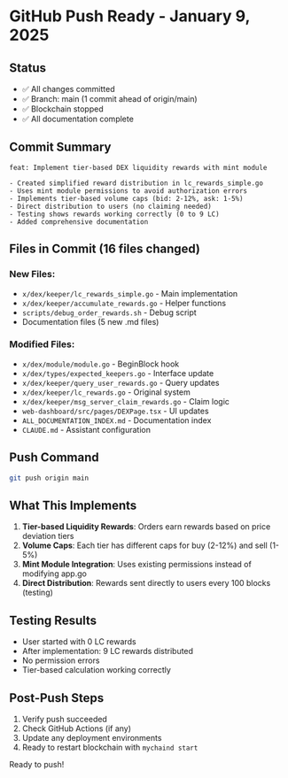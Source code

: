 # GitHub Push Ready - January 9, 2025

## Status
- ✅ All changes committed
- ✅ Branch: main (1 commit ahead of origin/main)
- ✅ Blockchain stopped
- ✅ All documentation complete

## Commit Summary
```
feat: Implement tier-based DEX liquidity rewards with mint module

- Created simplified reward distribution in lc_rewards_simple.go
- Uses mint module permissions to avoid authorization errors
- Implements tier-based volume caps (bid: 2-12%, ask: 1-5%)
- Direct distribution to users (no claiming needed)
- Testing shows rewards working correctly (0 to 9 LC)
- Added comprehensive documentation
```

## Files in Commit (16 files changed)
### New Files:
- `x/dex/keeper/lc_rewards_simple.go` - Main implementation
- `x/dex/keeper/accumulate_rewards.go` - Helper functions
- `scripts/debug_order_rewards.sh` - Debug script
- Documentation files (5 new .md files)

### Modified Files:
- `x/dex/module/module.go` - BeginBlock hook
- `x/dex/types/expected_keepers.go` - Interface update
- `x/dex/keeper/query_user_rewards.go` - Query updates
- `x/dex/keeper/lc_rewards.go` - Original system
- `x/dex/keeper/msg_server_claim_rewards.go` - Claim logic
- `web-dashboard/src/pages/DEXPage.tsx` - UI updates
- `ALL_DOCUMENTATION_INDEX.md` - Documentation index
- `CLAUDE.md` - Assistant configuration

## Push Command
```bash
git push origin main
```

## What This Implements
1. **Tier-based Liquidity Rewards**: Orders earn rewards based on price deviation tiers
2. **Volume Caps**: Each tier has different caps for buy (2-12%) and sell (1-5%)
3. **Mint Module Integration**: Uses existing permissions instead of modifying app.go
4. **Direct Distribution**: Rewards sent directly to users every 100 blocks (testing)

## Testing Results
- User started with 0 LC rewards
- After implementation: 9 LC rewards distributed
- No permission errors
- Tier-based calculation working correctly

## Post-Push Steps
1. Verify push succeeded
2. Check GitHub Actions (if any)
3. Update any deployment environments
4. Ready to restart blockchain with `mychaind start`

Ready to push!
